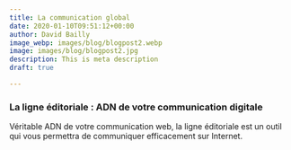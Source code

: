 ```yaml
---
title: La communication global
date: 2020-01-10T09:51:12+00:00
author: David Bailly
image_webp: images/blog/blogpost2.webp
image: images/blog/blogpost2.jpg
description: This is meta description
draft: true

---
```

### La ligne éditoriale : ADN de votre communication digitale

Véritable ADN de votre communication web, la ligne éditoriale est un outil qui vous permettra de communiquer efficacement sur Internet.